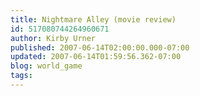 ```yaml
---
title: Nightmare Alley (movie review)
id: 517080744264960671
author: Kirby Urner
published: 2007-06-14T02:00:00.000-07:00
updated: 2007-06-14T01:59:56.362-07:00
blog: world_game
tags: 
---
```


